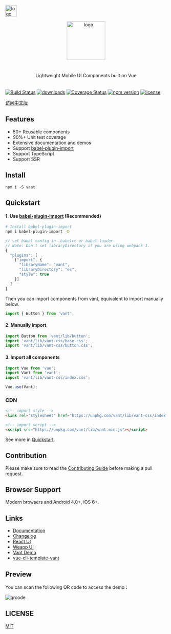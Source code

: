 <p>
    <a href="https://github.com/youzan/"><img alt="logo" width="36" height="36" src="https://img.yzcdn.cn/public_files/2017/02/09/e84aa8cbbf7852688c86218c1f3bbf17.png" alt="youzan">
    </a>
</p>
<p align="center">
    <img alt="logo" src="https://img.yzcdn.cn/public_files/2017/12/18/fd78cf6bb5d12e2a119d0576bedfd230.png" width="120" height="120" style="margin-bottom: 10px;">
</p>

<p align="center" style="margin: 30px 0 35px;">Lightweight Mobile UI Components built on Vue</p>

[![Build Status](https://travis-ci.org/youzan/vant.svg?branch=master)](https://travis-ci.org/youzan/vant)
[![downloads](https://img.shields.io/npm/dt/vant.svg)](https://www.npmjs.com/package/vant)
[![Coverage Status](https://img.shields.io/codecov/c/github/youzan/vant/dev.svg)](https://codecov.io/github/youzan/vant?branch=dev)
[![npm version](https://img.shields.io/npm/v/vant.svg?style=flat)](https://www.npmjs.com/package/vant)
[![license](https://img.shields.io/npm/l/vant.svg)](https://www.npmjs.com/package/vant)

[访问中文版](./README.zh-CN.md)

## Features

* 50+ Reusable components
* 90%+ Unit test coverage
* Extensive documentation and demos
* Support [babel-plugin-import](https://github.com/ant-design/babel-plugin-import)
* Support TypeScript
* Support SSR

## Install

```shell
npm i -S vant
```

## Quickstart

#### 1. Use [babel-plugin-import](https://github.com/ant-design/babel-plugin-import) (Recommended)

```bash
# Install babel-plugin-import
npm i babel-plugin-import -D
```

```js
// set babel config in .babelrc or babel-loader
// Note: Don't set libraryDirectory if you are using webpack 1.
{
  "plugins": [
    ["import", {
      "libraryName": "vant",
      "libraryDirectory": "es",
      "style": true
    }]
  ]
}
```

Then you can import components from vant, equivalent to import manually below.

```js
import { Button } from 'vant';
```

#### 2. Manually import

```js
import Button from 'vant/lib/button';
import 'vant/lib/vant-css/base.css';
import 'vant/lib/vant-css/button.css';
```

#### 3. Import all components

```js
import Vue from 'vue';
import Vant from 'vant';
import 'vant/lib/vant-css/index.css';

Vue.use(Vant);
```

### CDN

```html
<!-- import style -->
<link rel="stylesheet" href="https://unpkg.com/vant/lib/vant-css/index.css" />

<!-- import script -->
<script src="https://unpkg.com/vant/lib/vant.min.js"></script>
```

See more in [Quickstart](https://www.youzanyun.com/zanui/vant#/en-US/quickstart).

## Contribution

Please make sure to read the [Contributing Guide](./.github/CONTRIBUTING.md) before making a pull request.

## Browser Support

Modern browsers and Android 4.0+, iOS 6+.

## Links

* [Documentation](https://www.youzanyun.com/zanui/vant)
* [Changelog](https://www.youzanyun.com/zanui/vant#/en-US/changelog)
* [React UI](https://www.youzanyun.com/zanui/zent)
* [Weapp UI](https://github.com/youzan/zanui-weapp)
* [Vant Demo](https://github.com/youzan/vant-demo)
* [vue-cli-template-vant](https://github.com/youzan/vue-cli-template-vant)

## Preview

You can scan the following QR code to access the demo：

![qrcode](https://img.yzcdn.cn/v2/image/youzanyun/zanui/pc/zanui_vue_mobile_preview_03.png)

## LICENSE

[MIT](https://zh.wikipedia.org/wiki/MIT%E8%A8%B1%E5%8F%AF%E8%AD%89)
